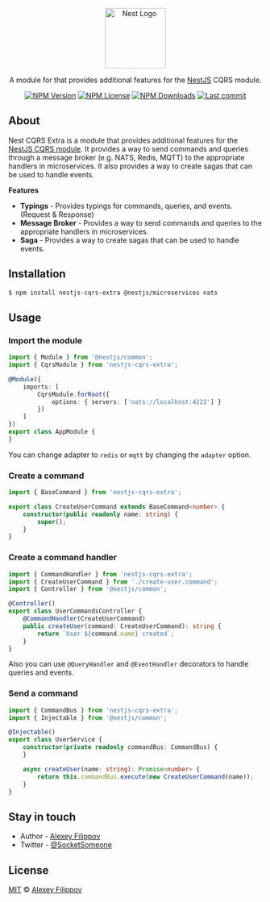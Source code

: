 <p align="center">
  <a href="http://nestjs.com/" target="blank"><img src="https://nestjs.com/img/logo-small.svg" width="120" alt="Nest Logo" /></a>
</p>

<p align="center">
    A module for that provides additional features for the <a href="https://nestjs.com/" target="_blank">NestJS</a> CQRS module.
</p>

<p align="center">
    <a href='https://img.shields.io/npm/v/nestjs-cqrs-extra'><img src="https://img.shields.io/npm/v/nestjs-cqrs-extra" alt="NPM Version" /></a>
    <a href='https://img.shields.io/npm/l/nestjs-cqrs-extra'><img src="https://img.shields.io/npm/l/nestjs-cqrs-extra" alt="NPM License" /></a>
    <a href='https://img.shields.io/npm/dm/nestjs-cqrs-extra'><img src="https://img.shields.io/npm/dm/nestjs-cqrs-extra" alt="NPM Downloads" /></a>
    <a href='https://img.shields.io/github/last-commit/SocketSomeone/nestjs-cqrs-extra'><img src="https://img.shields.io/github/last-commit/SocketSomeone/nestjs-cqrs-extra" alt="Last commit" /></a>
</p>

## About

Nest CQRS Extra is a module that provides additional features for the [NestJS CQRS module](https://docs.nestjs.com/recipes/cqrs). It
provides a way to send commands and queries through a message broker (e.g. NATS, Redis, MQTT) to the appropriate handlers in microservices.
It also provides a way to create sagas that can be used to handle events.

**Features**

- **Typings** - Provides typings for commands, queries, and events. (Request & Response)
- **Message Broker** - Provides a way to send commands and queries to the appropriate handlers in microservices.
- **Saga** - Provides a way to create sagas that can be used to handle events.

## Installation

```bash
$ npm install nestjs-cqrs-extra @nestjs/microservices nats
```

## Usage

### Import the module

```typescript
import { Module } from '@nestjs/common';
import { CqrsModule } from 'nestjs-cqrs-extra';

@Module({
    imports: [
        CqrsModule.forRoot({
            options: { servers: ['nats://localhost:4222'] }
        })
    ]
})
export class AppModule {
}
```

You can change adapter to `redis` or `mqtt` by changing the `adapter` option.

### Create a command

```typescript
import { BaseCommand } from 'nestjs-cqrs-extra';

export class CreateUserCommand extends BaseCommand<number> {
    constructor(public readonly name: string) {
        super();
    }
}
```

### Create a command handler

```typescript
import { CommandHandler } from 'nestjs-cqrs-extra';
import { CreateUserCommand } from './create-user.command';
import { Controller } from '@nestjs/common';

@Controller()
export class UserCommandsController {
    @CommandHandler(CreateUserCommand)
    public createUser(command: CreateUserCommand): string {
        return `User ${command.name} created`;
    }
}
```

Also you can use `@QueryHandler` and `@EventHandler` decorators to handle queries and events.

### Send a command

```typescript
import { CommandBus } from 'nestjs-cqrs-extra';
import { Injectable } from '@nestjs/common';

@Injectable()
export class UserService {
    constructor(private readonly commandBus: CommandBus) {
    }

    async createUser(name: string): Promise<number> {
        return this.commandBus.execute(new CreateUserCommand(name));
    }
}
```

## Stay in touch

* Author - [Alexey Filippov](https://t.me/socketsomeone)
* Twitter - [@SocketSomeone](https://twitter.com/SocketSomeone)

## License

[MIT](https://github.com/SocketSomeone/nestjs-cqrs-extra/blob/master/LICENSE) © [Alexey Filippov](https://github.com/SocketSomeone)

